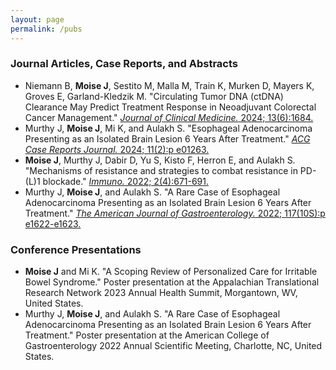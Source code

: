 ```yaml
---
layout: page
permalink: /pubs
---
```


### Journal Articles, Case Reports, and Abstracts
- Niemann B, **Moise J**, Sestito M, Malla M, Train K, Murken D, Mayers K, Groves E, Garland-Kledzik M. "Circulating Tumor DNA (ctDNA) Clearance May Predict Treatment Response in Neoadjuvant Colorectal Cancer Management." <a href="https://doi.org/10.3390/jcm13061684">*Journal of Clinical Medicine.* 2024; 13(6):1684.</a>
- Murthy J, **Moise J**, Mi K, and Aulakh S. "Esophageal Adenocarcinoma Presenting as an Isolated Brain Lesion 6 Years After Treatment." <a href="http://doi.org/10.14309/crj.0000000000001263">*ACG Case Reports Journal.* 2024; 11(2):p e01263.</a>
- **Moise J**, Murthy J, Dabir D, Yu S, Kisto F, Herron E, and Aulakh S. "Mechanisms of resistance and strategies to combat resistance in PD-(L)1 blockade." <a href="https://doi.org/10.3390/immuno2040041">*Immuno.* 2022; 2(4):671-691.</a> 
- Murthy J, **Moise J**, and Aulakh S. "A Rare Case of Esophageal Adenocarcinoma Presenting as an Isolated Brain Lesion 6 Years After Treatment." <a href="https://doi.org/10.14309/01.ajg.0000866356.86777.53">*The American Journal of Gastroenterology.* 2022; 117(10S):p e1622-e1623.</a>

### Conference Presentations
- **Moise J** and Mi K. "A Scoping Review of Personalized Care for Irritable Bowel Syndrome." Poster presentation at the Appalachian Translational Research Network 2023 Annual Health Summit, Morgantown, WV, United States. 
- Murthy J, **Moise J**, and Aulakh S. "A Rare Case of Esophageal Adenocarcinoma Presenting as an Isolated Brain Lesion 6 Years After Treatment." Poster presentation at the American College of Gastroenterology 2022 Annual Scientific Meeting, Charlotte, NC, United States. 
